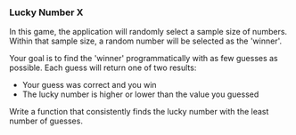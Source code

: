 ### Lucky Number X

In this game, the application will randomly select a sample size of numbers. Within that sample size, a random number will be selected as the 'winner'.

Your goal is to find the 'winner' programmatically with as few guesses as possible. Each guess will return one of two results: 

- Your guess was correct and you win
- The lucky number is higher or lower than the value you guessed

Write a function that consistently finds the lucky number with the least number of guesses.